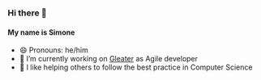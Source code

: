 ### Hi there 👋

#### My name is Simone
- 😄 Pronouns: he/him
- 🔭 I’m currently working on [Gleater](https://www.linkedin.com/company/gleater) as Agile developer
- 👯 I like helping others to follow the best practice in Computer Science
